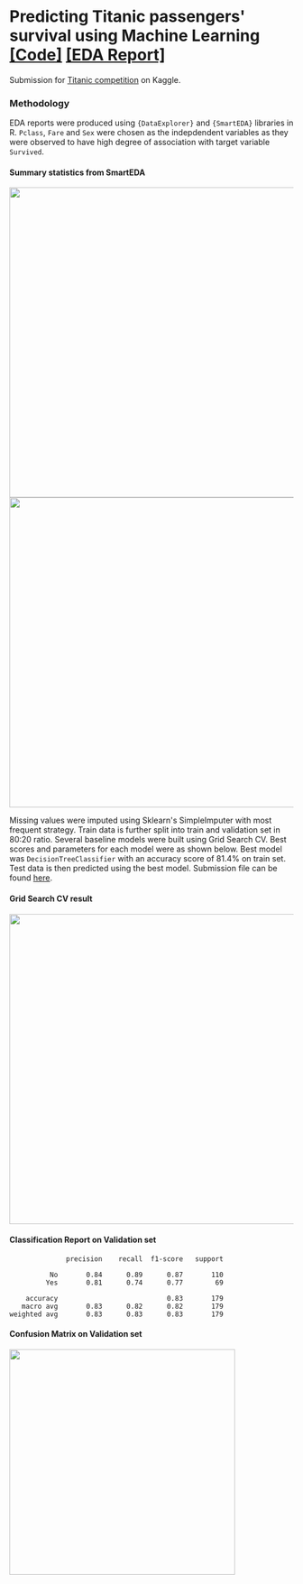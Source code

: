 # Predicting Titanic passengers' survival using Machine Learning <a href="https://htmlpreview.github.io/?https://raw.githubusercontent.com/SarahHannes/titanic/main/titanic-survivor.html">[Code]</a> <a href="https://htmlpreview.github.io/?https://raw.githubusercontent.com/SarahHannes/titanic/main/report.html">[EDA Report]</a>

Submission for <a href="https://www.kaggle.com/competitions/titanic">Titanic competition</a> on Kaggle.

### Methodology
EDA reports were produced using `{DataExplorer}` and `{SmartEDA}` libraries in R. `Pclass`, `Fare` and `Sex` were chosen as the indepdendent variables as they were observed to have high degree of association with target variable `Survived`.

#### Summary statistics from SmartEDA
<img src="https://user-images.githubusercontent.com/78901374/169022681-dbd16da7-b7df-47ec-b216-d5248f16654a.jpg" width=550>
<img src="https://user-images.githubusercontent.com/78901374/169022120-eeb96c9a-05dc-4785-8995-f19e126ada29.png" width=550>

Missing values were imputed using Sklearn's SimpleImputer with most frequent strategy. Train data is further split into train and validation set in 80:20 ratio. Several baseline models were built using Grid Search CV. Best scores and parameters for each model were as shown below. Best model was `DecisionTreeClassifier` with an accuracy score of 81.4% on train set. Test data is then predicted using the best model. Submission file can be found <a href="submission.csv">here</a>.

#### Grid Search CV result
<img src="https://user-images.githubusercontent.com/78901374/169019761-0124c20f-833b-4cde-ad17-6a4f5cee7887.png" width=550>

#### Classification Report on Validation set
```
              precision    recall  f1-score   support

          No       0.84      0.89      0.87       110
         Yes       0.81      0.74      0.77        69

    accuracy                           0.83       179
   macro avg       0.83      0.82      0.82       179
weighted avg       0.83      0.83      0.83       179
```

#### Confusion Matrix on Validation set
<img src="https://user-images.githubusercontent.com/78901374/169020699-79f85b97-1c44-4452-bf43-45e4c035bfcf.jpg" width=400>
